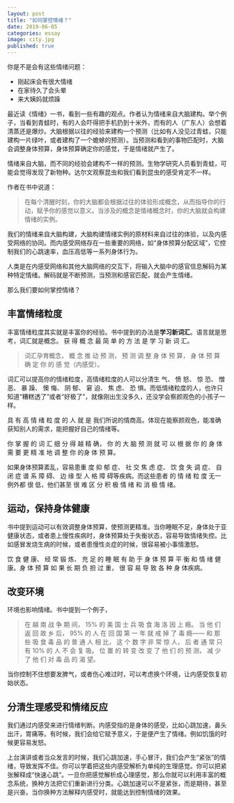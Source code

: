 ```yaml
---
layout: post
title: "如何掌控情绪？"
date: 2019-06-05
categories: essay
image: city.jpg 
published: true
---
```


你是不是会有这些情绪问题：

- 刚起床会有很大情绪
- 在家待久了会头晕
- 来大姨妈就烦躁

最近读《情绪》一书，看到一些有趣的观点。作者认为情绪来自大脑建构。举个例子，当看到青蛙时，有的人会吓得把手机扔到十米外，而有的人（广东人）会想着清蒸还是爆炒。大脑根据以往的经验来建构一个预测（比如有人没见过青蛙，只能建构一片绿叶，或者建构了一个蟾蜍的预测）。当预测和看到的事物匹配时，大脑会调整身体预算，身体预算确定你的感觉，于是情绪就产生了。

情绪来自大脑，而不同的经验会建构不一样的预测。生物学研究人员看到青蛙，可能会觉得发现了新物种。达尔文观察昆虫和我们看到昆虫的感受肯定不一样。

作者在书中说道：

>在每个清醒时刻，你的大脑都会根据过往的体验形成概念，从而指导你的行动，赋予你的感觉以意义。当涉及的概念是情绪概念时，你的大脑就会构建情绪的实例。

我们的情绪来自大脑构建，大脑构建情绪实例的原材料来自过往的体验，以及内感受网络的协同。而内感受网络存在一些重要的网络，如“身体预算分配区域”，它控制我们的心跳速率，血压高低等一系列身体行为。

人类是在内感受网络和其他大脑网络的交互下，将输入大脑中的感官信息解码为某种特定情绪。解码就是不断预测，当预测和感官匹配，就会产生情绪。

那么我们要如何掌控情绪？

## 丰富情绪粒度

丰富情绪粒度其实就是丰富你的经验。书中提到的办法是**学习新词汇**。语言就是思考，词汇就是概念。 获 得 概 念 最 简 单 的 方 法 是 学 习 新 词 汇。 

> 词汇孕育概念， 概 念 推 动 预 测， 预 测 调 整 身 体 预 算， 身 体 预 算 确 定 你 的 感 觉（内感受）。

词汇可以提高你的情绪粒度，高情绪粒度的人可以分清生 气、 愤 怒、 惊 恐、 憎 恶、 暴 躁、 懊 悔、 阴 郁、 窘 迫、 焦 虑、 恐 惧。而低情绪粒度的人，也许只知道“糟糕透了”或者“好极了”，就像刚出生没多久，还没学会察颜观色的小孩子一样。

具 有 高 情 绪 粒 度 的 人 就 是 我们所说的情商高。体现在能察颜观色，能准确获知别人的需求，能把握好自己的情绪等。

你 掌 握 的 词 汇 细 分 得 越 精 确， 你 的 大 脑 预 测 就 可 以 根 据 你 的 身 体 需 要 更 精 准 地 调 整 你 的身 体 预 算。

如果身体预算紊乱，容易患重 度 抑 郁 症、 社 交 焦 虑 症、 饮 食 失 调 症、 自 闭 症 谱 系 障 碍、 边 缘 型 人 格 障 碍等疾病。而这些患者 的 情 绪 粒 度 无一例外都 很 低，他们甚至 很 难 区 分 积 极 情 绪 和 消 极 情 绪。

## 运动，保持身体健康

书中提到运动可以有效调整身体预算，使预测更精准。当你睡眠不足，身体处于亚健康状态，或者患上慢性疾病时，身体预算处于失衡状态，容易导致情绪失控。比如感冒发烧生病的时候，或者患慢性炎症的时候，很容易被小事情激怒。

饮 食 健 康、 经 常 锻 炼、 充 足 的 睡 眠 有 助 于 身 体 预 算 平 衡 和 情 绪 健 康。身 体 预 算 如 果 长 期 负 担 过 重， 很 容 易 导 致 各 种 身 体疾病。


## 改变环境

环境也影响情绪。书中提到一个例子，

> 在 越 南 战 争 期 间， 15% 的 美 国 士 兵 吸 食 海 洛 因 上 瘾。 当 他 们 返 回 故 乡 后， 95% 的 人 在 回 国 第 一 年 就 戒 掉 了 毒 瘾—— 和 那 些 吸 食 毒 品 的 普 通 人 相 比， 这 个 数 字 非 常 惊 人， 后 者 通 常 只 有 10% 的 人 不 会 复 吸。 位 置 的 转 变 改 变 了 他 们 的 预 测， 减 少 了 他 们 对 毒 品 的 渴 望。

当你控制不住想要发脾气，或者伤心难过时，可以考虑换个环境，让内感受恢复初始状态。

## 分清生理感受和情绪反应

我们通过内感受来进行情绪判断。内感受指的是身体的感受，比如心跳加速，鼻头出汗，胃痛等。有时候，我们会给它赋予意义，于是便产生了情绪。例如饥饿的时候更容易发怒。

上台演讲或者当众发言的时候，我们心跳加速，手心冒汗，我们会产生“紧张”的情绪，导致发挥不佳。你可以学着把这些内感受解析为单纯的生理感觉。你可以把紧张解释成“快速心跳”。一旦你把感觉解析成心理感觉，那么你就可以利用丰富的概念系统，换种方法把它们重新进行分类。心跳加速可以不是紧张，而是期待，甚至是兴奋。当你换种方法解释内感受时，就能达到控制情绪的效果。